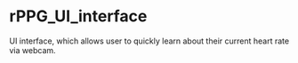 # rPPG_UI_interface
UI interface, which allows user to quickly learn about their current heart rate via webcam.
